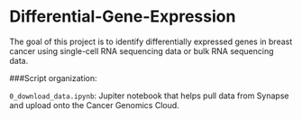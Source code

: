 # Differential-Gene-Expression

The goal of this project is to identify differentially expressed genes in breast cancer using single-cell RNA sequencing data or bulk RNA sequencing data.

###Script organization:

`0_download_data.ipynb`: Jupiter notebook that helps pull data from Synapse and upload onto the Cancer Genomics Cloud.